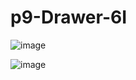 # p9-Drawer-6I
![image](https://github.com/AlonsoRivasA/act9_Drawer/assets/143743275/394a4990-f500-4305-a0f2-dbe88419d855)

![image](https://github.com/AlonsoRivasA/act9_Drawer/assets/143743275/8fe11315-035e-41de-834d-d74acbb29fbc)

